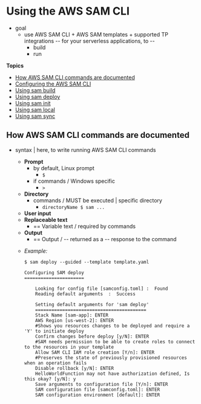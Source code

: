 # Using the AWS SAM CLI<a name="using-sam-cli"></a>

* goal
  * use AWS SAM CLI + AWS SAM templates + supported TP integrations -- for your serverless applications, to --
    * build
    * run

**Topics**
+ [How AWS SAM CLI commands are documented](#using-sam-cli-documentation)
+ [Configuring the AWS SAM CLI](using-sam-cli-configure.md)
+ [Using sam build](using-sam-cli-build.md)
+ [Using sam deploy](using-sam-cli-deploy.md)
+ [Using sam init](using-sam-cli-init.md)
+ [Using sam local](using-sam-cli-local.md)
+ [Using sam sync](using-sam-cli-sync.md)

## How AWS SAM CLI commands are documented<a name="using-sam-cli-documentation"></a>

* syntax | here, to write running AWS SAM CLI commands
  + **Prompt**
    + by default, Linux prompt
      + `$ `
    + if commands / Windows specific
      + `> `
  + **Directory**
    + commands / MUST be executed | specific directory
      + `directoryName $ sam ...`
  + **User input**
  + **Replaceable text**
    + == Variable text / required by commands
  + **Output**
    + == Output / -- returned as a -- response to the command

  * _Example:_

    ```
    $ sam deploy --guided --template template.yaml
    
    Configuring SAM deploy
    ======================
    
        Looking for config file [samconfig.toml] :  Found
        Reading default arguments  :  Success
    
        Setting default arguments for 'sam deploy'
        =========================================
        Stack Name [sam-app]: ENTER
        AWS Region [us-west-2]: ENTER
        #Shows you resources changes to be deployed and require a 'Y' to initiate deploy
        Confirm changes before deploy [y/N]: ENTER
        #SAM needs permission to be able to create roles to connect to the resources in your template
        Allow SAM CLI IAM role creation [Y/n]: ENTER
        #Preserves the state of previously provisioned resources when an operation fails
        Disable rollback [y/N]: ENTER
        HelloWorldFunction may not have authorization defined, Is this okay? [y/N]: y
        Save arguments to configuration file [Y/n]: ENTER
        SAM configuration file [samconfig.toml]: ENTER
        SAM configuration environment [default]: ENTER
    ```
